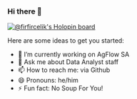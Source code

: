 ### Hi there 👋

[![@firfircelik's Holopin board](https://holopin.me/firfircelik)](https://holopin.io/@firfircelik)

Here are some ideas to get you started:

- 🔭 I’m currently working on AgFlow SA
- 💬 Ask me about Data Analyst staff
- 📫 How to reach me: via Github
- 😄 Pronouns: he/him
- ⚡ Fun fact: No Soup For You!

